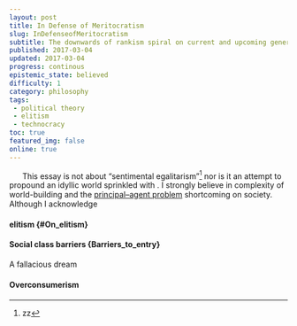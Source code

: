 ```yaml
---
layout: post
title: In Defense of Meritocratism
slug: InDefenseofMeritocratism
subtitle: The downwards of rankism spiral on current and upcoming generations
published: 2017-03-04
updated: 2017-03-04
progress: continous
epistemic_state: believed
difficulty: 1
category: philosophy
tags:
 - political theory
 - elitism
 - technocracy
toc: true
featured_img: false
online: true
---
```

&nbsp;&nbsp;&nbsp;&nbsp;&nbsp;&nbsp;This essay is not about “sentimental egalitarism”[^sentimental_egalitarism] nor is it an attempt to propound an idyllic world sprinkled with . I strongly believe in complexity of world-building and the [principal–agent problem](https://en.wikipedia.org/wiki/Principal%E2%80%93agent_problem) shortcoming on society. Although I acknowledge

#### elitism {#On_elitism}
#### Social class barriers {Barriers_to_entry}
A fallacious dream
#### Overconsumerism
####

[^sentimental_egalitarism]: zz